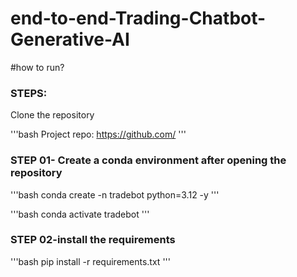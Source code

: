 # end-to-end-Trading-Chatbot-Generative-AI


#how to run?
### STEPS:

Clone the repository

'''bash
Project repo: https://github.com/
'''
### STEP 01- Create a conda environment after opening the repository

'''bash
conda create -n tradebot python=3.12 -y
'''

'''bash
conda activate tradebot
'''

### STEP 02-install the requirements
'''bash
pip install -r requirements.txt
'''